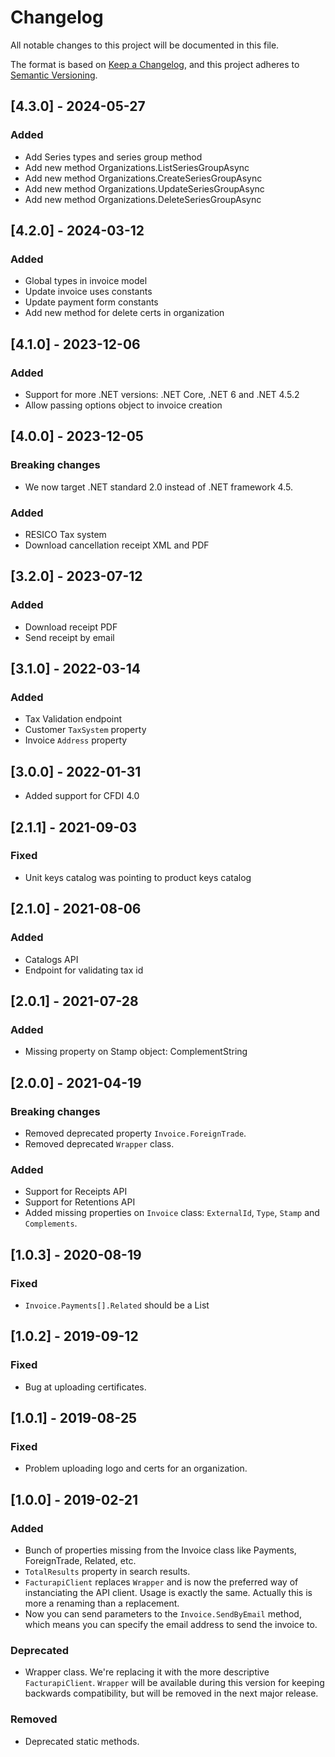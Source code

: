 # Changelog

All notable changes to this project will be documented in this file.

The format is based on [Keep a Changelog](https://keepachangelog.com/en/1.0.0/),
and this project adheres to [Semantic Versioning](https://semver.org/spec/v2.0.0.html).

## [4.3.0] - 2024-05-27

### Added
- Add Series types and series group method
- Add new method Organizations.ListSeriesGroupAsync
- Add new method Organizations.CreateSeriesGroupAsync
- Add new method Organizations.UpdateSeriesGroupAsync
- Add new method Organizations.DeleteSeriesGroupAsync



## [4.2.0] - 2024-03-12

### Added

- Global types in invoice model
- Update invoice uses constants
- Update payment form constants
- Add new method for delete certs in organization

## [4.1.0] - 2023-12-06

### Added

- Support for more .NET versions: .NET Core, .NET 6 and .NET 4.5.2
- Allow passing options object to invoice creation

## [4.0.0] - 2023-12-05

### Breaking changes

- We now target .NET standard 2.0 instead of .NET framework 4.5.

### Added

- RESICO Tax system
- Download cancellation receipt XML and PDF

## [3.2.0] - 2023-07-12

### Added

- Download receipt PDF
- Send receipt by email

## [3.1.0] - 2022-03-14

### Added

- Tax Validation endpoint
- Customer `TaxSystem` property
- Invoice `Address` property

## [3.0.0] - 2022-01-31

- Added support for CFDI 4.0

## [2.1.1] - 2021-09-03

### Fixed

- Unit keys catalog was pointing to product keys catalog

## [2.1.0] - 2021-08-06

### Added

- Catalogs API
- Endpoint for validating tax id

## [2.0.1] - 2021-07-28

### Added

- Missing property on Stamp object: ComplementString

## [2.0.0] - 2021-04-19

### Breaking changes

- Removed deprecated property `Invoice.ForeignTrade`.
- Removed deprecated `Wrapper` class.

### Added

- Support for Receipts API
- Support for Retentions API
- Added missing properties on `Invoice` class: `ExternalId`, `Type`, `Stamp` and `Complements`.

## [1.0.3] - 2020-08-19
### Fixed

- `Invoice.Payments[].Related` should be a List

## [1.0.2] - 2019-09-12
### Fixed

- Bug at uploading certificates.

## [1.0.1] - 2019-08-25
### Fixed

- Problem uploading logo and certs for an organization.

## [1.0.0] - 2019-02-21
### Added

- Bunch of properties missing from the Invoice class like Payments, ForeignTrade, Related, etc.
- `TotalResults` property in search results.
- `FacturapiClient` replaces `Wrapper` and is now the preferred way of instanciating the API client. Usage is exactly the same. Actually this is more a renaming than a replacement.
- Now you can send parameters to the `Invoice.SendByEmail` method, which means you can specify the email address to send the invoice to.

### Deprecated

- Wrapper class. We're replacing it with the more descriptive `FacturapiClient`. `Wrapper` will be available during this version for keeping backwards compatibility, but will be removed in the next major release.

### Removed

- Deprecated static methods.